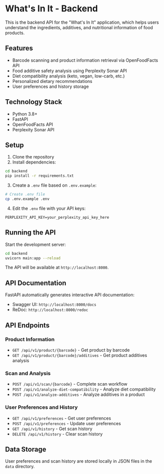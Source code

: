 # What's In It - Backend

This is the backend API for the "What's In It" application, which helps users understand the ingredients, additives, and nutritional information of food products.

## Features

- Barcode scanning and product information retrieval via OpenFoodFacts API
- Food additive safety analysis using Perplexity Sonar API
- Diet compatibility analysis (keto, vegan, low-carb, etc.)
- Personalized dietary recommendations
- User preferences and history storage

## Technology Stack

- Python 3.8+
- FastAPI
- OpenFoodFacts API
- Perplexity Sonar API

## Setup

1. Clone the repository
2. Install dependencies:

```bash
cd backend
pip install -r requirements.txt
```

3. Create a `.env` file based on `.env.example`:

```bash
# Create .env file
cp .env.example .env
```

4. Edit the `.env` file with your API keys:

```
PERPLEXITY_API_KEY=your_perplexity_api_key_here
```

## Running the API

Start the development server:

```bash
cd backend
uvicorn main:app --reload
```

The API will be available at `http://localhost:8000`.

## API Documentation

FastAPI automatically generates interactive API documentation:

- Swagger UI: `http://localhost:8000/docs`
- ReDoc: `http://localhost:8000/redoc`

## API Endpoints

### Product Information

- `GET /api/v1/product/{barcode}` - Get product by barcode
- `GET /api/v1/product/{barcode}/additives` - Get product additives analysis

### Scan and Analysis

- `POST /api/v1/scan/{barcode}` - Complete scan workflow
- `POST /api/v1/analyze-diet-compatibility` - Analyze diet compatibility
- `POST /api/v1/analyze-additives` - Analyze additives in a product

### User Preferences and History

- `GET /api/v1/preferences` - Get user preferences
- `POST /api/v1/preferences` - Update user preferences
- `GET /api/v1/history` - Get scan history
- `DELETE /api/v1/history` - Clear scan history

## Data Storage

User preferences and scan history are stored locally in JSON files in the `data` directory. 
